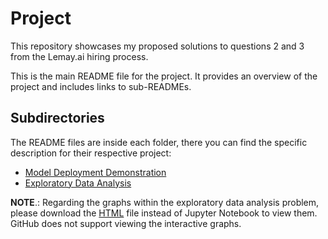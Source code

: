# Project 

This repository showcases my proposed solutions to questions 2 and 3 from the Lemay.ai hiring process.

This is the main README file for the project. It provides an overview of the project and includes links to sub-READMEs.

## Subdirectories

The README files are inside each folder, there you can find the specific description for their respective project:

- [Model Deployment Demonstration](02-MODEL_DEPLOYMENT/README.md)
- [Exploratory Data Analysis](03-EXPLORATORY_DATA_ANALYSIS/README.md)

**NOTE**.: Regarding the graphs within the exploratory data analysis problem, please download the [HTML](03-EXPLORATORY_DATA_ANALYSIS/eda_movie_ratings.html) file instead of Jupyter Notebook to view them.
GitHub does not support viewing the interactive graphs.